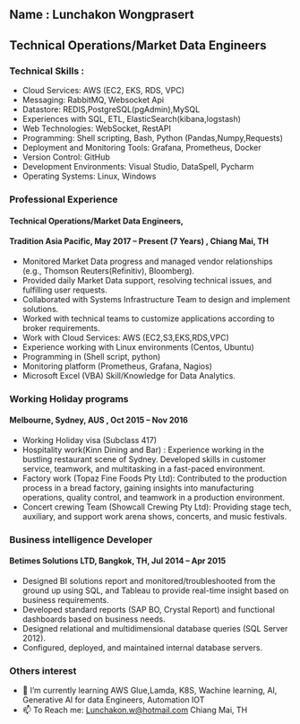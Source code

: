 ## Name : Lunchakon Wongprasert
## Technical Operations/Market Data Engineers 

### Technical Skills :

-	Cloud Services: AWS (EC2, EKS, RDS, VPC) 
-	Messaging: RabbitMQ, Websocket Api
-	Datastore: REDIS,PostgreSQL(pgAdmin),MySQL
-	Experiences with SQL, ETL, ElasticSearch(kibana,logstash)
-	Web Technologies: WebSocket, RestAPI
-	Programming: Shell scripting, Bash, Python (Pandas,Numpy,Requests)
-	Deployment and Monitoring Tools: Grafana, Prometheus, Docker
-	Version Control: GitHub
-	Development Environments: Visual Studio, DataSpell, Pycharm
-	Operating Systems: Linux, Windows

### Professional Experience

#### Technical Operations/Market Data Engineers, 
#### Tradition Asia Pacific, May 2017 – Present (7 Years) , Chiang Mai, TH

-	Monitored Market Data progress and managed vendor relationships (e.g., Thomson Reuters(Refinitiv), Bloomberg).
-	Provided daily Market Data support, resolving technical issues, and fulfilling user requests.
-	Collaborated with Systems Infrastructure Team to design and implement solutions.
-	Worked with technical teams to customize applications according to broker requirements.
-	Work with Cloud Services: AWS (EC2,S3,EKS,RDS,VPC)
-	Experience working with Linux environments (Centos, Ubuntu)
-	Programming in (Shell script, python)
-	Monitoring platform (Prometheus, Grafana, Nagios)
-	Microsoft Excel (VBA) Skill/Knowledge for Data Analytics.

### Working Holiday programs
#### Melbourne, Sydney, AUS , Oct 2015 – Nov 2016

- Working Holiday visa (Subclass 417)
- Hospitality work(Kinn Dining and Bar) : Experience working in the bustling restaurant scene of Sydney. Developed skills in customer service, teamwork, and multitasking in a fast-paced environment.
- Factory work (Topaz Fine Foods Pty Ltd): Contributed to the production process in a bread factory, gaining insights into manufacturing operations, quality control, and teamwork in a production environment.
- Concert crewing Team (Showcall Crewing Pty Ltd): Providing stage tech, auxiliary, and support work arena shows, concerts, and music festivals.

 
### Business intelligence Developer
#### Betimes Solutions LTD, Bangkok, TH, Jul 2014 – Apr 2015

- Designed BI solutions report and monitored/troubleshooted from the ground up using SQL, and Tableau to provide real-time insight based on business requirements.
- Developed standard reports (SAP BO, Crystal Report) and functional dashboards based on business needs.
- Designed relational and multidimensional database queries (SQL Server 2012).
- Configured, deployed, and maintained internal database servers.

### Others interest

- 🔭 I’m currently learning AWS Glue,Lamda, K8S, Wachine learning, AI, Generative AI for data Engineers, Automation IOT
- 📫 To Reach me: Lunchakon.w@hotmail.com Chiang Mai, TH



